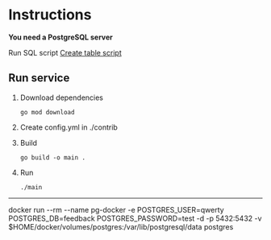# Instructions

**You need a PostgreSQL server**

 Run SQL script [Create table script](../contrib/sql/db.postgres.sql)



## Run service

1. Download dependencies 

    ```
    go mod download
    ```
2. Create config.yml in ./contrib

3. Build

    ```
    go build -o main .
    ```
4. Run
    ```
    ./main 
    ```

----


docker run --rm --name pg-docker -e POSTGRES_USER=qwerty POSTGRES_DB=feedback POSTGRES_PASSWORD=test -d -p 5432:5432 -v $HOME/docker/volumes/postgres:/var/lib/postgresql/data postgres


